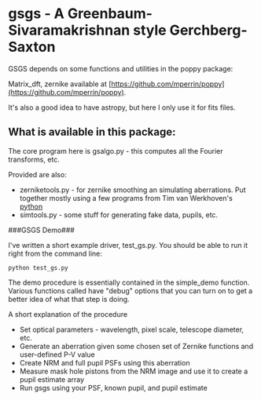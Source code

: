 # gsgs - A Greenbaum-Sivaramakrishnan style Gerchberg-Saxton
GSGS depends on some functions and utilities in the poppy package:

Matrix_dft, zernike available at [https://github.com/mperrin/poppy](https://github.com/mperrin/poppy). 

It's also a good idea to have astropy, but here I only use it for fits files.
## What is available in this package:

The core program here is gsalgo.py - this computes all the Fourier transforms, etc.

Provided are also:

* zerniketools.py - for zernike smoothing an simulating aberrations. Put together mostly using a few programs from Tim van Werkhoven's [python](https://github.com/tvwerkhoven)
* simtools.py - some stuff for generating fake data, pupils, etc.

###GSGS Demo###

I've written a short example driver, test_gs.py. You should be able to run it right from the command line:

	python test_gs.py

The demo procedure is essentially contained in the simple_demo function. Various functions called have "debug" options that you can turn on to get a better idea of what that step is doing. 

A short explanation of the procedure

* Set optical parameters - wavelength, pixel scale, telescope diameter, etc.
* Generate an aberration given some chosen set of Zernike functions and user-defined P-V value
* Create NRM and full pupil PSFs using this aberration
* Measure mask hole pistons from the NRM image and use it to create a pupil estimate array
* Run gsgs using your PSF, known pupil, and pupil estimate

